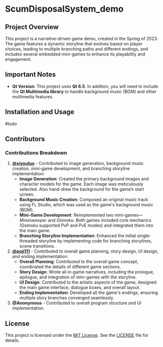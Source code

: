 # ScumDisposalSystem_demo

## Project Overview

This project is a narrative-driven game demo, created in the Spring of 2023. The game features a dynamic storyline that evolves based on player choices, leading to multiple branching paths and different endings, and includes several embedded mini-games to enhance its playability and engagement.

## Important Notes

- **Qt Version**: This project uses **Qt 6.5**. In addition, you will need to include the **Qt Multimedia library** to handle background music (BGM) and other multimedia features.

## Installation and Usage

#todo

## Contributors

### Contributions Breakdown

1. **[@xiyouluo](https://github.com/xiyouluo)** - Contributed to image generation, background music creation, mini-game development, and branching storyline implementation:
   - **Image Generation**: Created the primary background images and character models for the game. Each image was meticulously selected. Also hand-drew the background for the game’s start screen.
   - **Background Music Creation**: Composed an original music track using FL Studio, which was used as the game's background music (BGM).
   - **Mini-Game Development**: Reimplemented two mini-games—*Minesweeper* and *Gomoku*. Both games included core mechanics (Gomoku supported PvP and PvE modes) and integrated them into the main game.
   - **Branching Storyline Implementation**: Enhanced the initial single-threaded storyline by implementing code for branching storylines, scene transitions.
2. **[@poji111](https://github.com/poji111)** - Contributed to overall game planning, story design, UI design, and ending implementation:
   - **Overall Planning**: Contributed to the overall game concept, coordinated the details of different game sections.
   - **Story Design**: Wrote all in-game narratives, including the prologue, epilogue, and integration of mini-games with the storyline.
   - **UI Design**: Contributed to the artistic aspects of the game, designed the main game interface, dialogue boxes, and overall layout.
   - **Ending Implementation**: Developed all the game's endings, ensuring multiple story branches converged seamlessly.
3. **@Anonymous** - Contributed to overall program structure and UI implementation.

## License

This project is licensed under the [MIT License](LICENSE). See the [LICENSE](LICENSE) file for details.
